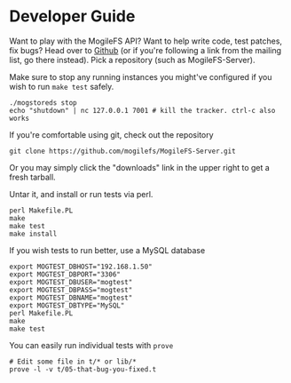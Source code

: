 # Developer Guide

Want to play with the MogileFS API? Want to help write code, test patches, fix
bugs? Head over to [Github](http://github.com/mogilefs/) (or if you're following a
link from the mailing list, go there instead). Pick a repository (such as
MogileFS-Server).

Make sure to stop any running instances you might've configured if you
wish to run `make test` safely.
```
./mogstoreds stop
echo "shutdown" | nc 127.0.0.1 7001 # kill the tracker. ctrl-c also works
```

If you're comfortable using git, check out the repository
```
git clone https://github.com/mogilefs/MogileFS-Server.git
```

Or you may simply click the "downloads" link in the upper right to get a fresh
tarball.

Untar it, and install or run tests via perl.
```
perl Makefile.PL
make
make test
make install
```

If you wish tests to run better, use a MySQL database
```
export MOGTEST_DBHOST="192.168.1.50"
export MOGTEST_DBPORT="3306"
export MOGTEST_DBUSER="mogtest"
export MOGTEST_DBPASS="mogtest"
export MOGTEST_DBNAME="mogtest"
export MOGTEST_DBTYPE="MySQL"
perl Makefile.PL
make
make test
```

You can easily run individual tests with `prove`
```
# Edit some file in t/* or lib/*
prove -l -v t/05-that-bug-you-fixed.t
```
